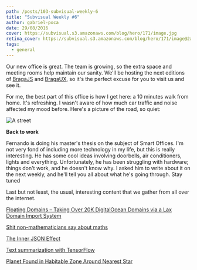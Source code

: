 ```yaml
---
path: /posts/103-subvisual-weekly-6
title: "Subvisual Weekly #6"
author: gabriel-poca
date: 29/08/2016
cover: https://subvisual.s3.amazonaws.com/blog/hero/171/image.jpg
retina_cover: https://subvisual.s3.amazonaws.com/blog/hero/171/image@2x.jpg
tags:
  - general
---
```


Our new office is great. The team is growing, so the extra space and meeting rooms help maintain our sanity. We'll be hosting the next editions of [BragaJS][bragajs] and [BragaUX][bragaux], so it's the perfect excuse for you to visit us and see it.

For me, the best part of this office is how I get here: a 10 minutes walk from home. It's refreshing. I wasn't aware of how much car traffic and noise affected my mood before. Here's a picture of the road, so quiet:

![A street](https://subvisual.s3.amazonaws.com/blog/post_image/166/image-1472462173209.jpg)

**Back to work**

Fernando is doing his master's thesis on the subject of Smart Offices. I'm not very fond of including more technology in my life, but this is really interesting. He has some cool ideas involving doorbells, air conditioners, lights and everything. Unfortunately, he has been struggling with hardware; things don't work, and he doesn't know why. I asked him to write about it on the next weekly, and he'll tell you all about what he's going through. Stay tuned

Last but not least, the usual, interesting content that we gather from all over the internet.

[Floating Domains – Taking Over 20K DigitalOcean Domains via a Lax Domain Import System](https://thehackerblog.com/floating-domains-taking-over-20k-digitalocean-domains-via-a-lax-domain-import-system/index.html)

[Shit non-mathematicians say about maths](https://hackernoon.com/shit-non-mathematicians-say-about-maths-e80d7a3b6805#.l2sndpgs4)

[The Inner JSON Effect](http://thedailywtf.com/articles/the-inner-json-effect)

[Text summarization with TensorFlow](https://research.googleblog.com/2016/08/text-summarization-with-tensorflow.html)

[Planet Found in Habitable Zone Around Nearest Star](https://www.eso.org/public/news/eso1629/)

[bragajs]: https://www.meetup.com/bragajs/events/233609255/
[bragaux]: https://www.meetup.com/bragaux/events/233259516/

